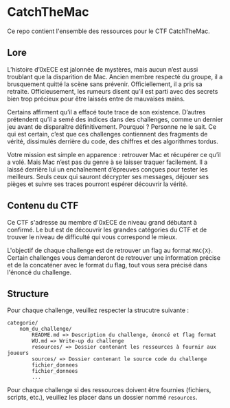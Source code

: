 # CatchTheMac

Ce repo contient l'ensemble des ressources pour le CTF CatchTheMac.

## Lore

L’histoire d’0xECE est jalonnée de mystères, mais aucun n’est aussi troublant que la disparition de Mac. Ancien membre respecté du groupe, il a brusquement quitté la scène sans prévenir. Officiellement, il a pris sa retraite. Officieusement, les rumeurs disent qu’il est parti avec des secrets bien trop précieux pour être laissés entre de mauvaises mains.

Certains affirment qu’il a effacé toute trace de son existence. D’autres prétendent qu’il a semé des indices dans des challenges, comme un dernier jeu avant de disparaître définitivement. Pourquoi ? Personne ne le sait. Ce qui est certain, c’est que ces challenges contiennent des fragments de vérité, dissimulés derrière du code, des chiffres et des algorithmes tordus.

Votre mission est simple en apparence : retrouver Mac et récupérer ce qu’il a volé. Mais Mac n’est pas du genre à se laisser traquer facilement. Il a laissé derrière lui un enchaînement d’épreuves conçues pour tester les meilleurs. Seuls ceux qui sauront décrypter ses messages, déjouer ses pièges et suivre ses traces pourront espérer découvrir la vérité.

## Contenu du CTF

Ce CTF s'adresse au membre d'0xECE de niveau grand débutant à confirmé. Le but est de découvrir les grandes catégories du CTF et de trouver le niveau de difficulté qui vous correspond le mieux.

L'objectif de chaque challenge est de retrouver un flag au format `MAC{X}`. Certain challenges vous demanderont de retrouver une information précise et de la concaténer avec le format du flag, tout vous sera précisé dans l'énoncé du challenge.

## Structure

Pour chaque challenge, veuillez respecter la strucutre suivante :

```
categorie/
    nom_du_challenge/
        README.md => Description du challenge, énoncé et flag format
        WU.md => Write-up du challenge
        resources/ => Dossier contenant les ressources à fournir aux joueurs
        sources/ => Dossier contenant le source code du challenge
        fichier_donnees
        fichier_donnees
        ...
```

Pour chaque challenge si des ressources doivent être fournies (fichiers, scripts, etc.), veuillez les placer dans un dossier nommé `resources`.
